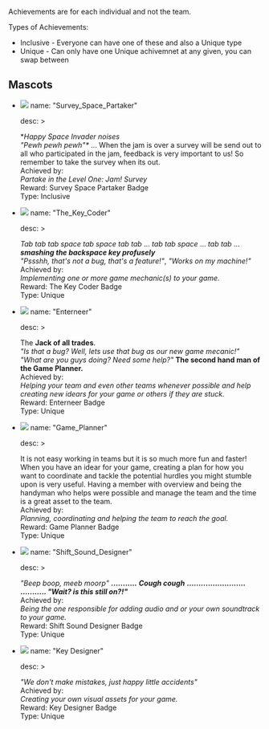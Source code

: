 Achievements are for each individual and not the team.

Types of Achievements:
   - Inclusive - Everyone can have one of these and also a Unique type
   - Unique - Can only have one Unique achivemnet at any given, you can swap between

## Mascots

- 
  ![](https://user-images.githubusercontent.com/25123512/69001890-d78c0700-08e6-11ea-9bba-7697f2a2d410.png)
  name: "Survey_Space_Partaker"
  
  desc: > 
  
    *_**Happy Space Invader noises*   
      "Pewh pewh pewh"**_ ... When the jam is over a survey will be send out to all who participated in the jam, feedback is very important to us! 
    So remember to take the survey when its out.  
      Achieved by:  
      _Partake in the Level One: Jam! Survey_   
      Reward: Survey Space Partaker Badge  
      Type: Inclusive  
- 
  ![](https://user-images.githubusercontent.com/25123512/69001885-d65ada00-08e6-11ea-9a9d-ee66bc3162f8.png)
  name: "The_Key_Coder"
  
  desc: > 
  
    _Tab tab tab space tab space tab tab_ ... _tab tab space_ ... 
    _tab tab_ ... *_**smashing the backspace key profusely**_*  
    _"Pssshh, that's not a bug, that's a feature!"_, _"Works on my
     machine!"_    
      Achieved by:   
      _Implementing one or more game mechanic(s) to your game._   
      Reward: The Key Coder Badge  
      Type: Unique
- 
  ![](https://user-images.githubusercontent.com/25123512/69001886-d65ada00-08e6-11ea-8f46-03cc4ec044a3.png)
  name: "Enterneer"
  
  desc: >
  
    The **Jack of all trades**.    
      _"Is that a bug? Well, lets use that bug as our new game mecanic!"_
    _"What are you guys doing? Need some help?"_
    **The second hand man of the Game Planner.**  
      Achieved by:   
          _Helping your team and even other teams whenever possible and 
          help creating new idears for your game or others if they are stuck._   
      Reward: Enterneer Badge  
      Type: Unique
- 
  ![](https://user-images.githubusercontent.com/25123512/69001888-d6f37080-08e6-11ea-9908-56939ea2a890.png)
  name: "Game_Planner"
  
  desc: >
  
    It is not easy working in teams but it is so much more fun and faster! 
    When you have an idear for your game, creating a plan for how 
    you want to coordinate and tackle the potential hurdles you 
    might stumble upon is very useful. Having a member with overview 
    and being the handyman who helps were possible and manage the team and 
    the time is a great asset to the team.    
       Achieved by:    
          _Planning, coordinating and helping the team to reach the goal._   
      Reward: Game Planner Badge  
      Type: Unique
- 
  ![](https://user-images.githubusercontent.com/25123512/69001889-d6f37080-08e6-11ea-8002-7ffab9ee06f7.png)
  name: "Shift_Sound_Designer"
  
  desc: >
  
    _"Beep boop, meeb moorp"_ **...........** *_**Cough cough**_* **.........................    
       ........... _"Wait? is this still on?!"_**  
        Achieved by:   
          _Being the one responsible for adding audio and or your own soundtrack to your game._   
      Reward: Shift Sound Designer Badge  
      Type: Unique
- 
  ![](https://user-images.githubusercontent.com/25123512/69001887-d6f37080-08e6-11ea-9358-0cd5d1fdaf60.png)
  name: "Key Designer"
  
  desc: >
  
     *"We don't make mistakes, just happy little accidents"*  
        Achieved by:  
          _Creating your own visual assets for your game._  
      Reward: Key Designer Badge  
      Type: Unique

